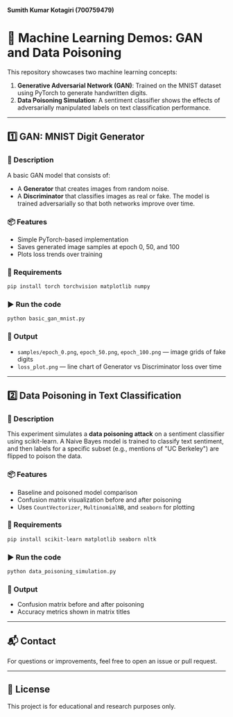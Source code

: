 **Sumith Kumar Kotagiri (700759479)**


# 🧠 Machine Learning Demos: GAN and Data Poisoning

This repository showcases two machine learning concepts:

1. **Generative Adversarial Network (GAN)**: Trained on the MNIST dataset using PyTorch to generate handwritten digits.
2. **Data Poisoning Simulation**: A sentiment classifier shows the effects of adversarially manipulated labels on text classification performance.

---

## 1️⃣ GAN: MNIST Digit Generator

### 📌 Description
A basic GAN model that consists of:
- A **Generator** that creates images from random noise.
- A **Discriminator** that classifies images as real or fake.
The model is trained adversarially so that both networks improve over time.

### 📦 Features
- Simple PyTorch-based implementation
- Saves generated image samples at epoch 0, 50, and 100
- Plots loss trends over training

### 🚀 Requirements
```bash
pip install torch torchvision matplotlib numpy
````

### ▶️ Run the code

```bash
python basic_gan_mnist.py
```

### 📁 Output

* `samples/epoch_0.png`, `epoch_50.png`, `epoch_100.png` — image grids of fake digits
* `loss_plot.png` — line chart of Generator vs Discriminator loss over time

---

## 2️⃣ Data Poisoning in Text Classification

### 📌 Description

This experiment simulates a **data poisoning attack** on a sentiment classifier using scikit-learn. A Naive Bayes model is trained to classify text sentiment, and then labels for a specific subset (e.g., mentions of "UC Berkeley") are flipped to poison the data.

### 📦 Features

* Baseline and poisoned model comparison
* Confusion matrix visualization before and after poisoning
* Uses `CountVectorizer`, `MultinomialNB`, and `seaborn` for plotting

### 🚀 Requirements

```bash
pip install scikit-learn matplotlib seaborn nltk
```

### ▶️ Run the code

```bash
python data_poisoning_simulation.py
```

### 📁 Output

* Confusion matrix before and after poisoning
* Accuracy metrics shown in matrix titles

---

## 📬 Contact

For questions or improvements, feel free to open an issue or pull request.

---

## 📄 License

This project is for educational and research purposes only.

